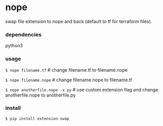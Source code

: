 # nope  
  
swap file extension to nope and back (default to tf for terraform files).  
  
### dependencies  
  
python3  
  
### usage  
  
`$ nope filename.tf` # change filename.tf to filename.nope  
  
`$ nope filename.nope` # change filename.nope to filename.tf  
  
`$ nope anotherfile.nope -x py` # use custom extension flag and change anotherfile.nope to anotherfile.py   
  
### install

`$ pip install extension-swap`   
